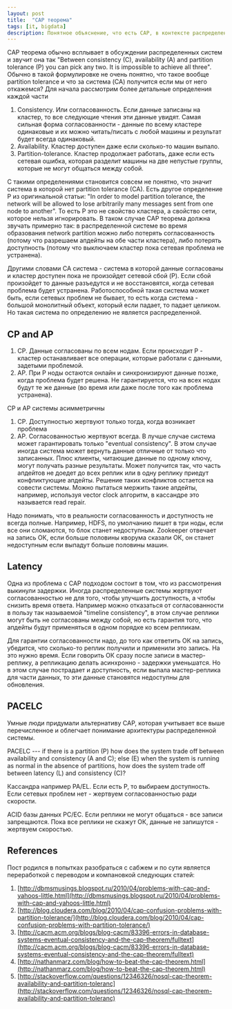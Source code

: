```yaml
---
layout: post
title:  "CAP теорема"
tags: [it, bigdata]
description: Понятное объяснение, что есть CAP, в контексте распределенных систем. 
---
```


CAP теорема обычно всплывает в обсуждении распределенных систем и звучит она так "Between consistency (C), availability (A) and partition tolerance (P) you can pick any two. It is impossible to achieve all three". Обычно в такой формулировке не очень понятно, что такое вообще partition tolerance и что за система (CA) получится если мы от него откажемся? Для начала рассмотрим более детальные определения каждой части

1. Consistency. Или согласованность. Если данные записаны на кластер, то все следующие чтения эти данные увидят. Самая сильная форма согласованности - данные по всему кластере одинаковые и их можно читать/писать с любой машины и результат будет всегда одинаковый.
2. Availability. Кластер доступен даже если сколько-то машин выпало.
3. Partition-tolerance. Кластер продолжает работать, даже если есть сетевая ошибка, которая разделит машины на две непустые группы, которые не могут общаться между собой.

С такими определениями становится совсем не понятно, что значит система в которой нет partition tolerance (CA). Есть другое определение P из оригинальной статьи: "In order to model partition tolerance, the network will be allowed to lose arbitrarily many messages sent from one node to another". То есть P это не свойство кластера, а свойство сети, которое нельзя игнорировать. В таком случае CAP теорема должна звучать примерно так: в распределенной системе во время образования network partition можно либо потерять согласованность (потому что разрешаем апдейты на обе части кластера), либо потерять доступность (потому что выключаем кластер пока сетевая проблема не устранена). 

Другими словами CA система - система в которой данные согласованы и кластер доступен пока не произойдет сетевой сбой (P). Если сбой произойдет то данные разъедутся и не восстановятся, когда сетевая проблема будет устранена. Работоспособной такая система может быть, если сетевых проблем не бывает, то есть когда система - большой монолитный объект, который если падает, то падает целиком. Но такая система по определению не является распределенной.

## CP and AP

1. CP. Данные согласованы по всем нодам. Если происходит P - кластер останавливает все операции, которые работали с данными, задетыми проблемой.
2. AP. При P ноды остаются онлайн и синхронизируют данные позже, когда проблема будет решена. Не гарантируется, что на всех нодах будут те же данные (во время или даже после того как проблема устранена). 

CP и AP системы асимметричны

1. CP. Доступностью жертвуют только тогда, когда возникает проблема
2. AP. Согласованностью жертвуют всегда. В лучше случае система может гарантировать только "eventual consistency". В этом случае иногда система может вернуть данные отличные от только что записанных. Плюс клиенты, читающие данные по одному ключу, могут получать разные результаты. Может получится так, что часть апдейтов не доедет до всех реплик или в одну реплику приедут конфликтующие апдейты. Решение таких конфликтов остается на совести системы. Можно пытаться мержить такие апдейты, например, используя vector clock алгоритм, в кассандре это называется read repair. 

Надо понимать, что в реальности согласованность и доступность не всегда полные. Например, HDFS, по умолчанию пишет в три ноды, если все они сломаются, то блок станет недоступным. Zookeeper отвечает на запись ОК, если больше половины кворума сказали ОК, он станет недоступным если выпадут больше половины машин.

## Latency

Одна из проблема с CAP подходом состоит в том, что из рассмотрения выкинули задержки. Иногда распределенные системы жертвуют согласованностью не для того, чтобы улучшить доступность, а чтобы снизить время ответа. Например можно отказаться от согласованности в пользу так называемой "timeline consistency", в этом случае реплики могут быть не согласованы между собой, но есть гарантия того, что апдейты будут применяться в одном порядке ко всем репликам. 

Для гарантии согласованности надо, до того как ответить ОК на запись, убедится, что сколько-то реплик получили и применили это запись. На это нужно время. Если говорить ОК сразу после записи в мастер-реплику, а репликацию делать асинхронно - задержки уменьшатся. Но в этом случае пострадает и доступность, если выпала мастер-реплика для части данных, то эти данные становятся недоступны для обновления. 

## PACELC

Умные люди придумали альтернативу CAP, которая учитывает все выше перечисленное и облегчает понимание архитектуры распределенной системы. 

PACELC --- if there is a partition (P) how does the system trade off between availability and consistency (A and C); else (E) when the system is running as normal in the absence of partitions, how does the system trade off between latency (L) and consistency (C)?

Кассандра например PA/EL. Если есть P, то выбираем доступность. Если сетевых проблем нет - жертвуем согласованностью ради скорости.

ACID базы данных PC/EC. Если реплики не могут общаться - все записи запрещаются. Пока все реплики не скажут ОК, данные не запишутся - жертвуем скоростью.

## References

Пост родился в попытках разобраться с сабжем и по сути является переработкой с переводом и компановкой следующих статей:

1. [http://dbmsmusings.blogspot.ru/2010/04/problems-with-cap-and-yahoos-little.html](http://dbmsmusings.blogspot.ru/2010/04/problems-with-cap-and-yahoos-little.html)
2. [http://blog.cloudera.com/blog/2010/04/cap-confusion-problems-with-partition-tolerance/](http://blog.cloudera.com/blog/2010/04/cap-confusion-problems-with-partition-tolerance/)
3. [http://cacm.acm.org/blogs/blog-cacm/83396-errors-in-database-systems-eventual-consistency-and-the-cap-theorem/fulltext](http://cacm.acm.org/blogs/blog-cacm/83396-errors-in-database-systems-eventual-consistency-and-the-cap-theorem/fulltext)
4. [http://nathanmarz.com/blog/how-to-beat-the-cap-theorem.html](http://nathanmarz.com/blog/how-to-beat-the-cap-theorem.html)
5. [http://stackoverflow.com/questions/12346326/nosql-cap-theorem-availability-and-partition-toleranc](http://stackoverflow.com/questions/12346326/nosql-cap-theorem-availability-and-partition-toleranc)